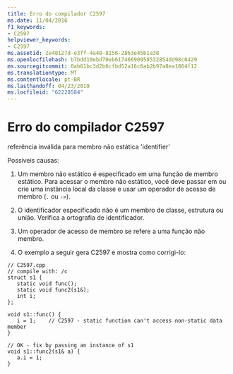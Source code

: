 ```yaml
---
title: Erro do compilador C2597
ms.date: 11/04/2016
f1_keywords:
- C2597
helpviewer_keywords:
- C2597
ms.assetid: 2e48127d-e3ff-4a40-8156-2863e45b1a38
ms.openlocfilehash: b7bdd10ebd70eb61746690958532854dd98c6429
ms.sourcegitcommit: 0ab61bc3d2b6cfbd52a16c6ab2b97a8ea1864f12
ms.translationtype: MT
ms.contentlocale: pt-BR
ms.lasthandoff: 04/23/2019
ms.locfileid: "62228584"
---
```

# <a name="compiler-error-c2597"></a>Erro do compilador C2597

referência inválida para membro não estática 'identifier'

Possíveis causas:

1. Um membro não estático é especificado em uma função de membro estático. Para acessar o membro não estático, você deve passar em ou crie uma instância local da classe e usar um operador de acesso de membro (`.` ou `->`).

1. O identificador especificado não é um membro de classe, estrutura ou união. Verifica a ortografia de identificador.

1. Um operador de acesso de membro se refere a uma função não membro.

1. O exemplo a seguir gera C2597 e mostra como corrigi-lo:

```
// C2597.cpp
// compile with: /c
struct s1 {
   static void func();
   static void func2(s1&);
   int i;
};

void s1::func() {
   i = 1;    // C2597 - static function can't access non-static data member
}

// OK - fix by passing an instance of s1
void s1::func2(s1& a) {
   a.i = 1;
}
```
